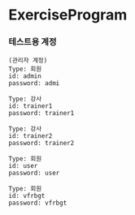 # ExerciseProgram

### 테스트용 계정
```
(관리자 계정)
Type: 회원
id: admin
password: admi
```
```
Type: 강사
id: trainer1
password: trainer1
```
```
Type: 강사
id: trainer2
password: trainer2
```
```
Type: 회원
id: user
password: user
```
```
Type: 회원
id: vfrbgt
password: vfrbgt
```
